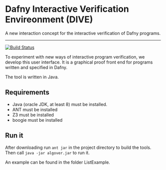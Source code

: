 # Dafny Interactive Verification Envireonment (DIVE)
A new interaction concept for the interactive verification of Dafny programs.

----

[![Build Status](http://hudson.se.informatik.tu-darmstadt.de/buildStatus/icon?job=AlgoVer)](http://hudson.se.informatik.tu-darmstadt.de/job/AlgoVer/)

To experiment with new ways of interactive program verification, we develop this user interface.
It is a graphical proof front end for programs written and specified in Dafny.

The tool is written in Java.

## Requirements

* Java (oracle JDK, at least 8) must be installed.
* ANT must be installed
* Z3 must be installed
* boogie must be installed
## Run it

After downloading run `ant jar` in the project  directory to build the tools.
Then call `java -jar algover.jar` to run it.

An example can be found in the folder ListExample.

